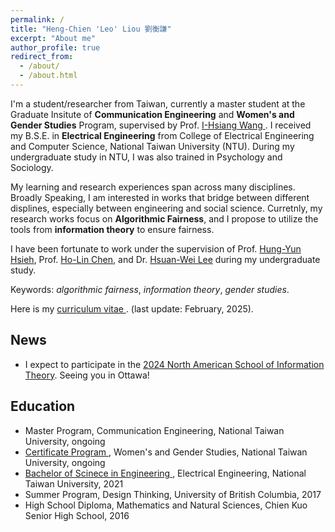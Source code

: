```yaml
---
permalink: /
title: "Heng-Chien 'Leo' Liou 劉衡謙"
excerpt: "About me"
author_profile: true
redirect_from: 
  - /about/
  - /about.html
---
```

I'm a student/researcher from Taiwan, currently a master student at the Graduate Insitute of **Communication Engineering** and **Women's and Gender Studies** Program, supervised by Prof. <a href="http://cc.ee.ntu.edu.tw/~ihsiangw/" target="_blank"> I-Hsiang Wang </a>. I received my B.S.E. in **Electrical Engineering** from College of Electrical Engineering and Computer Science, National Taiwan University (NTU). During my undergraduate study in NTU, I was also trained in Psychology and Sociology.  

My learning and research experiences span across many disciplines. Broadly Speaking, I am interested in works that bridge between different displines, especially between engineering and social science. Curretnly, my research works focus on **Algorithmic Fairness**, and I propose to utilize the tools from **information theory** to ensure fairness. 

I have been fortunate to work under the supervision of Prof. <a href="http://ccf.ee.ntu.edu.tw/~hyhsieh/" target="_blank">Hung-Yun Hsieh</a>, Prof. <a href="https://www.ee.ntu.edu.tw/profile1.php?id=100129" target="_blank">Ho-Lin Chen</a>, and Dr. <a href="https://sites.google.com/view/hsuanweilee/" target="_blank">Hsuan-Wei Lee</a> during my undergraduate study. 

Keywords: *algorithmic fairness*, *information theory*, *gender studies*. 

Here is my <a href="/files/CV_2025Feb.pdf" target="_blank"> curriculum vitae </a>. (last update: February, 2025).

## News
* I expect to participate in the <a href="http://infotheory.ca/nasit2024/index.html" target="_blank"> 2024 North American School of Information Theory</a>. Seeing you in Ottawa!

## Education

<!---
| Degree                             | Major                          | Institute                      |
| ---------------------------------- | ------------------------------ | ------------------------------ |
| Bachelor of Scinece in Engineering | Electrical Engineering         | National Taiwan University     |
| Summer Program                     | Design Thinking                | University of British Columbia |
| High School Diploma                | Mathematic and Natural Science | Chien Kuo Senior High School   |

| ------- | ------- | ------------- |
| Bachelor of Scinece in Engineering | Electrical Engineering | National Taiwan University |
| Summer Program | Design Thinking | University of British Columbia |
| High School Diploma | Mathematic and Natural Science | Chien Kuo Senior High School |
-->

* Master Program, Communication Engineering, National Taiwan University, ongoing
* <a href="/files/education/WGS_Certificate_EN.pdf" target="_blank"> Certificate Program </a>, Women's and Gender Studies, National Taiwan University, ongoing
* <a href="/files/education/NTUEE_BSEdiploma_english_enc.pdf" target="_blank"> Bachelor of Scinece in Engineering </a>, Electrical Engineering, National Taiwan University, 2021
* Summer Program, Design Thinking, University of British Columbia, 2017
* High School Diploma, Mathematics and Natural Sciences, Chien Kuo Senior High School, 2016



<!---
## Preprints 
* **Heng-Chien Liou**, and Hsuan-Wei Lee. 2020. “Social Contagion and Associative Diffusion on Multilayer Networks.” *arXiv preprint arXiv:2011.07746*. \[[arXiv](https://arxiv.org/abs/2011.07746)\]\[[TSA2020](/files/slides/TSA2020slide_1129.pdf)\]
* **Heng-Chien Liou**, and Hung-Yun Hsieh. 2020. "Modeling Friendship Networks among Agents with Personality Traits." *arXiv preprint arXiv:2004.12901*. \[[arXiv](https://arxiv.org/abs/2004.12901)\]
-->

<!---
## Trivia

1. In my not-so-leisure time, I would devote my time to the following topics, mostly in the form of reading: 
   * Math and Physics
   * Philosophy: politcal philosophy, epistemology, and philosophy of science
   * Psychology and Psychotherapy: especially critical psychology and other nonmainstream approaches
   * Sociology: theory and some emerging topics, such as emotion and friendship
2. This website is currently designed with the color used in the [Penn logo](https://branding.web-resources.upenn.edu/elements-penn-logo).
-->

